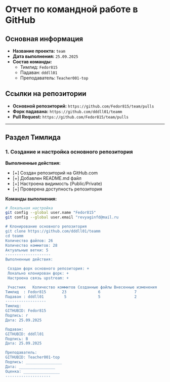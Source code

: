 # Отчет по командной работе в GitHub

## Основная информация
- **Название проекта:** `team`
- **Дата выполнения:** `25.09.2025`
- **Состав команды:** 
  - Тимлид: `Fedor815`
  - Падаван: `dddll01`
  - Преподаватель: `Teacher001-top`

## Ссылки на репозитории
- **Основной репозиторий:** `https://github.com/Fedor815/team/pulls`
- **Форк падавана:** `https://github.com/dddll01/teamm`
- **Pull Request:** `https://github.com/Fedor815/team/pulls`

---

## Раздел Тимлида

### 1. Создание и настройка основного репозитория

**Выполненные действия:**
- [+] Создан репозиторий на GitHub.com
- [+] Добавлен README.md файл
- [+] Настроена видимость (Public/Private)
- [+] Проверена доступность репозитория

**Команды выполнения:**
```bash
# Локальная настройка
git config --global user.name "Fedor815"
git config --global user.email "revyaginfd@mail.ru

# Клонирование основного репозитория
git clone https://github.com/dddll01/teamm
cd teamm
Количество файлов: 26
Количество коммитов: 28
Актуальные ветки: 5
--------------------
Выполненные действия:

 Создан форк основного репозитория: +
 Локально клонирован форк: +
 Настроена связь upstream: +

 Участник	Количество коммитов	Созданные файлы	Внесенные изменения
Тимлид	: Fedor815	     23              6               7
Падаван	: dddll01	      5  	         5               2
------------------
Тимлид:
GITHUBID: Fedor815
Подпись: r
Дата: 25.09.2025

Падаван:
GITHUBID: dddll01
Подпись: B
Дата: 25.09.2025

Преподаватель:
GITHUBID: Teacher001-top
Подпись: ________________
Дата: ________________
Оценка: ________________
--------------------   
 